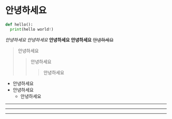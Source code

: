 # 안녕하세요
```python
def hello():
  print(hello world!)
```
*안녕하세요*
_안녕하세요_
**안녕하세요**
__안녕하세요__
~~안녕하세요~~
> 안녕하세요
> > 안녕하세요
> > > 안녕하세요
 + 안녕하세요
  + 안녕하세요
    + 안녕하세요
---
***
___
